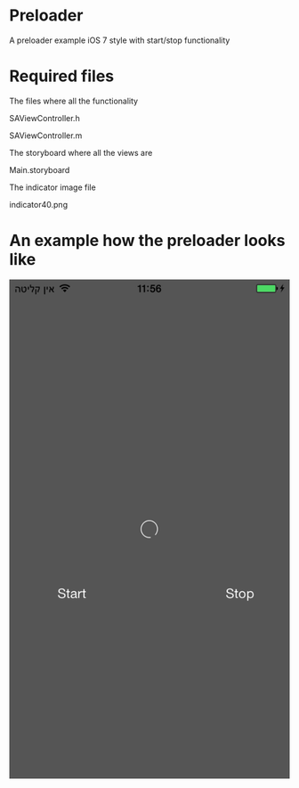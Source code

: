Preloader
=========

A preloader example iOS 7 style with start/stop functionality

Required files
==============

The files where all the functionality

SAViewController.h

SAViewController.m

The storyboard where all the views are

Main.storyboard

The indicator image file

indicator40.png

An example how the preloader looks like
=======================================
![screenshot 1](https://github.com/shai-amar/Preloader/blob/master/screenshot1.png?raw=true)

